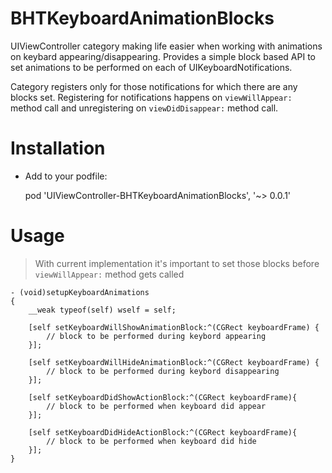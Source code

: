 BHTKeyboardAnimationBlocks
==========================

UIViewController category making life easier when working with animations on keybard appearing/disappearing. 
Provides a simple block based API to set animations to be performed on each of UIKeyboardNotifications.

Category registers only for those notifications for which there are any blocks set.
Registering for notifications happens on `viewWillAppear:` method call and unregistering on `viewDidDisappear:` method call.

Installation
==========================

- Add to your podfile:

    pod 'UIViewController-BHTKeyboardAnimationBlocks', '~> 0.0.1'

Usage
==========================

> With current implementation it's important to set those blocks before `viewWillAppear:` method gets called

```objc
- (void)setupKeyboardAnimations
{
    __weak typeof(self) wself = self;
    
    [self setKeyboardWillShowAnimationBlock:^(CGRect keyboardFrame) {
        // block to be performed during keybord appearing
    }];
    
    [self setKeyboardWillHideAnimationBlock:^(CGRect keyboardFrame) {
        // block to be performed during keybord disappearing
    }];
    
    [self setKeyboardDidShowActionBlock:^(CGRect keyboardFrame){
        // block to be performed when keyboard did appear
    }];
    
    [self setKeyboardDidHideActionBlock:^(CGRect keyboardFrame){
        // block to be performed when keyboard did hide
    }];
}
```
